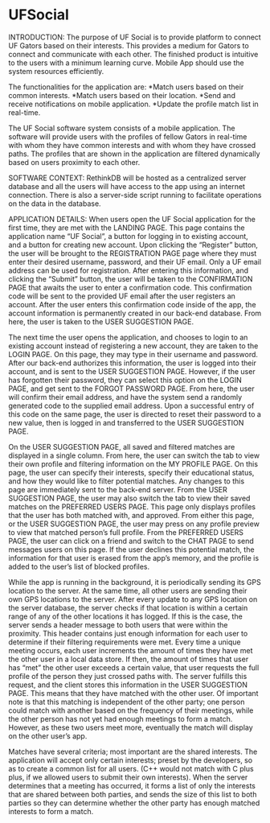 # UFSocial

INTRODUCTION:
The purpose of UF Social is to provide platform to connect UF Gators based on their interests. This provides a medium for Gators to connect and communicate with each other. The finished product is intuitive to the users with a minimum learning curve. Mobile App should use the system resources efficiently.

The functionalities for the application are:
*Match users based on their common interests.
*Match users based on their location.
*Send and receive notifications on mobile application.
*Update the profile match list in real-time.

The UF Social software system consists of a mobile application. The software will provide users with the profiles of fellow Gators in real-time with whom they have common interests and with whom they have crossed paths. The profiles that are shown in the application are filtered dynamically based on users proximity to each other.

SOFTWARE CONTEXT:
RethinkDB will be hosted as a centralized server database and all the users will have access to the app using an internet connection. There is also a server-side script running to facilitate operations on the data in the database.

APPLICATION DETAILS:
When users open the UF Social application for the first time, they are met with the LANDING PAGE. This page contains the application name “UF Social”, a button for logging in to existing account, and a button for creating new account. Upon clicking the “Register” button, the user will be brought to the REGISTRATION PAGE page where they must enter their desired username, password, and their UF email. Only a UF email address can be used for registration. After entering this information, and clicking the “Submit” button, the user will be taken to the CONFIRMATION PAGE that awaits the user to enter a confirmation code. This confirmation code will be sent to the provided UF email after the user registers an account. After the user enters this confirmation code inside of the app, the account information is permanently created in our back-end database. From here, the user is taken to the USER SUGGESTION PAGE.

The next time the user opens the application, and chooses to login to an existing account instead of registering a new account, they are taken to the LOGIN PAGE. On this page, they may type in their username and password. After our back-end authorizes this information, the user is logged into their account, and is sent to the USER SUGGESTION PAGE. However, if the user has forgotten their password, they can select this option on the LOGIN PAGE, and get sent to the FORGOT PASSWORD PAGE. From here, the user will confirm their email address, and have the system send a randomly generated code to the supplied email address. Upon a successful entry of this code on the same page, the user is directed to reset their password to a new value, then is logged in and transferred to the USER SUGGESTION PAGE.

On the USER SUGGESTION PAGE, all saved and filtered matches are displayed in a single column. From here, the user can switch the tab to view their own profile and filtering information on the MY PROFILE PAGE. On this page, the user can specify their interests, specify their educational status, and how they would like to filter potential matches. Any changes to this page are immediately sent to the back-end server. From the USER SUGGESTION PAGE, the user may also switch the tab to view their saved matches on the PREFERRED USERS PAGE. This page only displays profiles that the user has both matched with, and approved. From either this page, or the USER SUGGESTION PAGE, the user may press on any profile preview to view that matched person’s full profile. From the PREFERRED USERS PAGE, the user can click on a friend and switch to the CHAT PAGE to send messages users on this page. If the user declines this potential match, the information for that user is erased from the app’s memory, and the profile is added to the user’s list of blocked profiles.

While the app is running in the background, it is periodically sending its GPS location to the server. At the same time, all other users are sending their own GPS locations to the server. After every update to any GPS location on the server database, the server checks if that location is within a certain range of any of the other locations it has logged. If this is the case, the server sends a header message to both users that were within the proximity. This header contains just enough information for each user to determine if their filtering requirements were met. Every time a unique meeting occurs, each user increments the amount of times they have met the other user in a local data store. If then, the amount of times that user has “met” the other user exceeds a certain value, that user requests the full profile of the person they just crossed paths with. The server fulfills this request, and the client stores this information in the USER SUGGESTION PAGE. This means that they have matched with the other user. Of important note is that this matching is independent of the other party; one person could match with another based on the frequency of their meetings, while the other person has not yet had enough meetings to form a match. However, as these two users meet more, eventually the match will display on the other user’s app.

Matches have several criteria; most important are the shared interests. The application will accept only certain interests; preset by the developers, so as to create a common list for all users. (C++ would not match with C plus plus, if we allowed users to submit their own interests). When the server determines that a meeting has occurred, it forms a list of only the interests that are shared between both parties, and sends the size of this list to both parties so they can determine whether the other party has enough matched interests to form a match.
